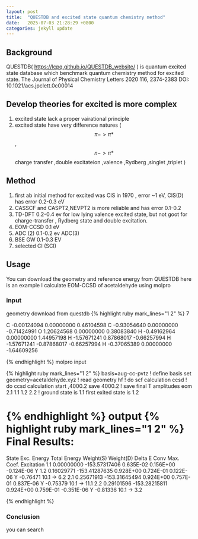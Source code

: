 ```yaml
---
layout: post
title:  "QUESTDB and excited state quantum chemistry method"
date:   2025-07-03 21:28:29 +0800
categories: jekyll update
---
```


## Background
QUESTDB( https://lcpq.github.io/QUESTDB_website/ )
is quantum excited state database which benchmark quantum chemistry method for excited state.
The Journal of Physical Chemistry Letters 2020 116, 2374-2383
DOI: 10.1021/acs.jpclett.0c00014
##  Develop theories for excited is more complex
1. excited state lack a proper vairational principle
2. excited state have very difference natures ( $$\pi->\pi*$$,$$n->\pi*$$ charge transfer ,double excitateion ,valence ,Rydberg ,singlet ,triplet )

## Method
1. first ab initial method for excited was CIS in 1970 , error ~1 eV, CIS(D) has error 0.2-0.3 eV
2. CASSCF and CASPT2,NEVPT2 is more reliable and has error 0.1-0.2
3. TD-DFT 0.2-0.4 ev for low lying valence excited state, but not goot for charge-transfer , Rydberg state and double excitation.
4. EOM-CCSD 0.1 eV
5. ADC (2) 0.1-0.2 ev  ADC(3) 
6. BSE GW  0.1-0.3 EV
7. selected CI (SCI)
## Usage
You can download the geometry and reference energy from QUESTDB here is an example
I calculate EOM-CCSD of acetaldehyde using molpro 
### input
geometry download from questdb
{% highlight ruby mark_lines="1 2" %}
7

C   -0.00124094            0.00000000            0.46104598
C   -0.93054640            0.00000000           -0.71424991
O    1.20624568            0.00000000            0.38083840
H   -0.49162964            0.00000000            1.44957198
H   -1.57671241            0.87868017           -0.66257994
H   -1.57671241           -0.87868017           -0.66257994
H   -0.37065389            0.00000000           -1.64609256

{% endhighlight %}
molpro input

{% highlight ruby mark_lines="1 2" %}
basis=aug-cc-pvtz    ! define basis set
geometry=acetaldehyde.xyz  ! read geometry
hf                         ! do scf calculation
ccsd                       ! do ccsd calculation
start ,4000.2 save 4000.2 ! save final T amplitudes
eom 2.1 1.1  1.2  2.2     ! ground state is 1.1 first exited state is 1.2

{% endhighlight %}
output 
{% highlight ruby mark_lines="1 2" %}
   Final Results:
   ==============
 
   State    Exc. Energy    Total Energy     Weight(S)     Weight(D)      Delta E    Conv   Max. Coef.     Excitation
    1.1     0.00000000    -153.57317406     0.635E-02     0.156E+00    -0.124E-06     Y
    1.2     0.16029771    -153.41287635     0.928E+00     0.724E-01     0.122E-06     Y    -0.76471     10.1 ->  6.2
    2.1     0.25671913    -153.31645494     0.924E+00     0.757E-01     0.837E-06     Y    -0.75379     10.1 -> 11.1
    2.2     0.29101596    -153.28215811     0.924E+00     0.759E-01    -0.351E-06     Y    -0.81336     10.1 ->  3.2

{% endhighlight %}
### Conclusion 
you can search 


[jekyll-gh]:   https://github.com/jekyll/jekyll
[jekyll-talk]: https://talk.jekyllrb.com/
